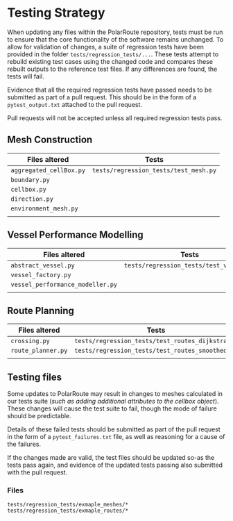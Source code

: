 # Testing Strategy
When updating any files within the PolarRoute repository, tests must be run to ensure that the core functionality of the software remains unchanged. To allow for validation of changes, a suite of regression tests have been provided in the folder `tests/regression_tests/...`. These tests attempt to rebuild existing test cases using the changed code and compares these rebuilt outputs to the reference test files. If any differences are found, the tests will fail. 

Evidence that all the required regression tests have passed needs to be submitted as part of a pull request. This should be in the form of a `pytest_output.txt` attached to the pull request. 

Pull requests will not be accepted unless all required regression tests pass. 

## Mesh Construction

| **Files altered**          | **Tests**                             |
|----------------------------|---------------------------------------|
| `aggregated_cellBox.py`    | `tests/regression_tests/test_mesh.py` |
| `boundary.py`              |                                       |
| `cellbox.py`               |                                       |
| `direction.py`             |                                       |
| `environment_mesh.py`      |                                       |
|                            |                                       |



## Vessel Performance Modelling
| **Files altered**                   | **Tests**                               |
|-------------------------------------|-----------------------------------------|
| `abstract_vessel.py`                | `tests/regression_tests/test_vessel.py` |
| `vessel_factory.py`                 |                                         |
| `vessel_performance_modeller.py`    |                                         |
|                                     |                                         |


## Route Planning

| **Files altered**    | **Tests**                                           |
|----------------------|-----------------------------------------------------|
| `crossing.py`        | `tests/regression_tests/test_routes_dijkstra.py`    |
| `route_planner.py`   | `tests/regression_tests/test_routes_smoothed.py`    |
|                      |                                                     |



## Testing files
Some updates to PolarRoute may result in changes to meshes calculated in our tests suite (*such as adding additional attributes to the cellbox object*). These changes will cause the test suite to fail, though the mode of failure should be predictable. 

Details of these failed tests should be submitted as part of the pull request in the form of a `pytest_failures.txt` file, as well as reasoning for a cause of the failures.

If the changes made are valid, the test files should be updated so-as the tests pass again, and evidence of the updated tests passing also submitted with the pull request. 

### Files
`tests/regression_tests/exmaple_meshes/*` 
`tests/regression_tests/exmaple_routes/*` 